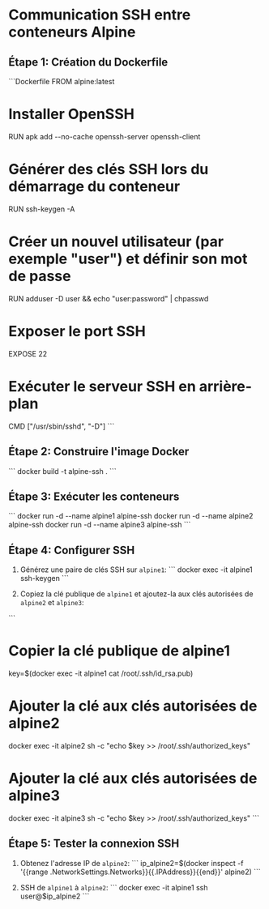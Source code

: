 # Communication SSH entre conteneurs Alpine

## Étape 1: Création du Dockerfile

\```Dockerfile
FROM alpine:latest

# Installer OpenSSH
RUN apk add --no-cache openssh-server openssh-client

# Générer des clés SSH lors du démarrage du conteneur
RUN ssh-keygen -A

# Créer un nouvel utilisateur (par exemple "user") et définir son mot de passe
RUN adduser -D user && echo "user:password" | chpasswd

# Exposer le port SSH
EXPOSE 22

# Exécuter le serveur SSH en arrière-plan
CMD ["/usr/sbin/sshd", "-D"]
\```

## Étape 2: Construire l'image Docker

\``` 
docker build -t alpine-ssh .
\```

## Étape 3: Exécuter les conteneurs

\``` 
docker run -d --name alpine1 alpine-ssh
docker run -d --name alpine2 alpine-ssh
docker run -d --name alpine3 alpine-ssh
\```

## Étape 4: Configurer SSH

1. Générez une paire de clés SSH sur `alpine1`:
\``` 
docker exec -it alpine1 ssh-keygen
\```

2. Copiez la clé publique de `alpine1` et ajoutez-la aux clés autorisées de `alpine2` et `alpine3`:

\``` 
# Copier la clé publique de alpine1
key=$(docker exec -it alpine1 cat /root/.ssh/id_rsa.pub)

# Ajouter la clé aux clés autorisées de alpine2
docker exec -it alpine2 sh -c "echo $key >> /root/.ssh/authorized_keys"

# Ajouter la clé aux clés autorisées de alpine3
docker exec -it alpine3 sh -c "echo $key >> /root/.ssh/authorized_keys"
\```

## Étape 5: Tester la connexion SSH

1. Obtenez l'adresse IP de `alpine2`:
\``` 
ip_alpine2=$(docker inspect -f '{{range .NetworkSettings.Networks}}{{.IPAddress}}{{end}}' alpine2)
\```

2. SSH de `alpine1` à `alpine2`:
\``` 
docker exec -it alpine1 ssh user@$ip_alpine2
\```
